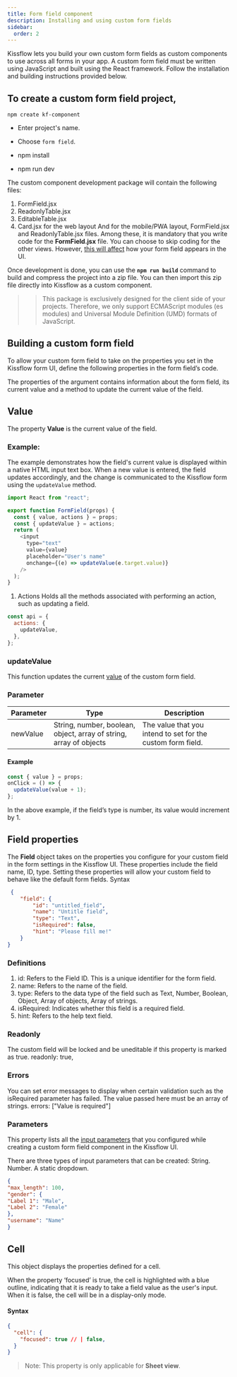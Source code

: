 ```yaml
---
title: Form field component
description: Installing and using custom form fields
sidebar:
  order: 2
---
```

Kissflow lets you build your own custom form fields as custom components to use across all forms in your app. A custom form field must be written using JavaScript and built using the React framework. Follow the installation and building instructions provided below.
## To create a custom form field project,

```base
npm create kf-component
```

- Enter project's name.

- Choose `form field`.
- npm install
- npm run dev

The custom component development package will contain the following files:
1. FormField.jsx
2. ReadonlyTable.jsx
3. EditableTable.jsx
4. Card.jsx for the web layout
And for the mobile/PWA layout, FormField.jsx and ReadonlyTable.jsx files.
Among these, it is mandatory that you write code for the **FormField.jsx** file. You can choose to skip coding for the other views. However, [this will affect](https://community.kissflow.com/t/35yfjp0/custom-form-field-components#what-happens-if-the-custom-form-field-does-not-have-ui-configuration) how your form field appears in the UI.

Once development is done, you can use the **`npm run build`** command to build and compress the project into a zip file. You can then import this zip file directly into Kissflow as a custom component.

> > This package is exclusively designed for the client side of your projects. Therefore, we only support ECMAScript modules (es modules) and Universal Module Definition (UMD) formats of JavaScript.


## Building a custom form field

To allow your custom form field to take on the properties you set in the Kissflow form UI, define the following properties in the form field’s code. 

The properties of the argument contains information about the form field, its current value and a method to update the current value of the field.

## Value

The property **Value** is the current value of the field.

### Example:

The example demonstrates how the field's current value is displayed within a native HTML input text box. When a new value is entered, the field updates accordingly, and the change is communicated to the Kissflow form using the `updateValue` method.

```js
import React from "react";

export function FormField(props) {
  const { value, actions } = props;
  const { updateValue } = actions;
  return (
    <input
      type="text"
      value={value}
      placeholder="User's name"
      onchange={(e) => updateValue(e.target.value)}
    />
  );
}
```

1. Actions
   Holds all the methods associated with performing an action, such as updating a field.

```js
const api = {
  actions: {
    updateValue,
  },
};
```

### updateValue
This function updates the current [value](/docs/src/content/docs/components/formField.md#value) of the custom form field.

### Parameter

| Parameter | Type   | Description             |
| ---------- | ------ | ----------------------- |
| newValue    | String, number, boolean, object, array of string, array of objects | The value that you intend to set for the custom form field. |


#### Example

```js
const { value } = props;
onClick = () => {
  updateValue(value + 1);
};
```

In the above example, if the field’s type is number, its value would increment by 1.

## Field properties
   The **Field** object takes on the properties you configure for your custom field in the form settings in the Kissflow UI. These properties include the field name, ID, type. Setting these properties will allow your custom field to behave like the default form fields.
   Syntax

````json
 {
    "field": {
        "id": "untitled_field",
        "name": "Untitle field",
        "type": "Text",
        "isRequired": false,
        "hint": "Please fill me!"
    }
}
````
### Definitions
1. id: Refers to the Field ID. This is a unique identifier for the form field.
2. name: Refers to the name of the field.
3. type: Refers to the data type of the field such as Text, Number, Boolean, Object, Array of objects, Array of strings.
4. isRequired: Indicates whether this field is a required field.
5. hint: Refers to the help text field.

### Readonly
The custom field will be locked and be uneditable if this property is marked as true.
readonly: true,

### Errors
You can set error messages to display when certain validation such as the isRequired parameter has failed. The value passed here must be an array of strings.
errors: ["Value is required"]

### Parameters

This property lists all the [input parameters](https://community.kissflow.com/t/35yfjp0/custom-form-field-components#creating-input-parameters) that you configured while creating a custom form field component in the Kissflow UI.

There are three types of input parameters that can be created:
String.
Number.
A static dropdown.

````json
{
"max_length": 100,
"gender": {
"Label 1": "Male",
"Label 2": "Female"
},
"username": "Name"
}
````

## Cell

This object displays the properties defined for a cell.

When the property ‘focused’ is true, the cell is highlighted with a blue outline, indicating that it is ready to take a field value as the user's input. When it is false, the cell will be in a display-only mode.

#### Syntax

```json
{
  "cell": {
    "focused": true // | false,
  }
}
```

> Note:
This property is only applicable for **Sheet view**.

